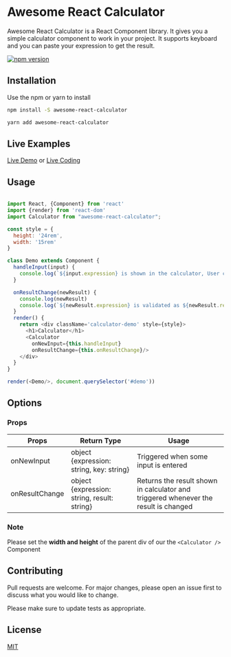 # Awesome React Calculator

Awesome React Calculator is a React Component library. It gives you a simple calculator component to work in your project. It supports keyboard and you can paste your expression to get the result.


[![npm version](https://img.shields.io/badge/npm-1.0.9-blue.svg)](https://www.npmjs.com/package/awesome-react-calculator)

## Installation

Use the npm or yarn to install

```bash
npm install -S awesome-react-calculator
```
```bash
yarn add awesome-react-calculator
```

## Live Examples

[Live Demo](https://csb-ncxvw.netlify.com/) or [Live Coding](https://codesandbox.io/embed/loving-bird-ncxvw)


## Usage

```javascript

import React, {Component} from 'react'
import {render} from 'react-dom'
import Calculator from "awesome-react-calculator";

const style = {
  height: '24rem',
  width: '15rem'
}

class Demo extends Component {
  handleInput(input) {
    console.log(`${input.expression} is shown in the calculator, User clicked the ${input.key}`)
  }

  onResultChange(newResult) {
    console.log(newResult)
    console.log(`${newResult.expression} is validated as ${newResult.result} `)
  }
  render() {
    return <div className='calculator-demo' style={style}>
      <h1>Calculator</h1>
      <Calculator
        onNewInput={this.handleInput}
        onResultChange={this.onResultChange}/>
    </div>
  }
}

render(<Demo/>, document.querySelector('#demo'))
```
## Options

### Props
| Props  | Return Type   | Usage |
|---|---|--- |
| onNewInput  | object {expression: string, key: string} | Triggered when some input is entered|
| onResultChange  | object {expression: string, result: string}  | Returns the result shown in calculator and triggered whenever the result is changed|


### Note

Please set the **width and height** of the parent div of our the `<Calculator />` Component


## Contributing
Pull requests are welcome. For major changes, please open an issue first to discuss what you would like to change.

Please make sure to update tests as appropriate.

## License
[MIT](https://choosealicense.com/licenses/mit/)
